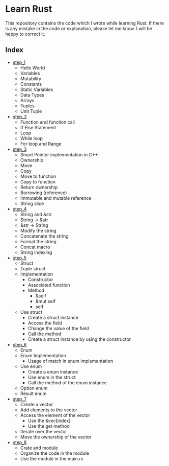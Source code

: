 # Learn Rust

This repository contains the code which I wrote while learning Rust. If there is any mistake in the code or explanation, please let me know. I will be happy to correct it.

## Index

- [step_1](step_1)
    - Hello World
    - Variables
    - Mutability
    - Constants
    - Static Variables
    - Data Types
    - Arrays
    - Tuples
    - Unit Tuple
- [step_2](step_2)
    - Function and function call
    - If Else Statement
    - Loop
    - While loop
    - For loop and Range
- [step_3](step_3)
    - Smart Pointer implementation in C++
    - Ownership
    - Move
    - Copy
    - Move to function
    - Copy to function
    - Return ownership
    - Borrowing (reference)
    - Immutable and mutable reference
    - String slice
- [step_4](step_4)
    - String and &str
    - String -> &str
    - &str -> String
    - Modify the string
    - Concatenate the string
    - Format the string
    - Concat macro
    - String indexing
- [step_5](step_5)
    - Struct
    - Tuple struct
    - Implementation
        - Constructor
        - Associated function
        - Method
            - &self
            - &mut self
            - self
    - Use struct
        - Create a struct instance
        - Access the field
        - Change the value of the field
        - Call the method
        - Create a struct instance by using the constructor
- [step_6](step_6)
    - Enum
    - Enum Implementation
        - Usage of match in enum implementation
    - Use enum
        - Create a enum instance
        - Use enum in the struct
        - Call the method of the enum instance
    - Option enum
    - Result enum
- [step_7](step_7)
    - Create a vector 
    - Add elements to the vector
    - Access the element of the vector
        - Use the &vec[index]
        - Use the get method
    - Iterate over the vector
    - Move the ownership of the vector
- [step_8](step_8)
    - Crate and module
    - Organize the code in the module
    - Use the module in the main.rs